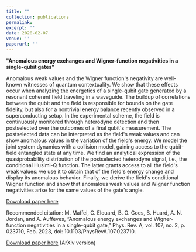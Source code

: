 ```yaml
---
title: ""
collection: publications
permalink: 
excerpt: ''
date: 2020-02-07
venue: ''
paperurl: ''
---
```

**"Anomalous energy exchanges and Wigner-function negativities in a single-qubit gates"**

Anomalous weak values and the Wigner function's negativity are well-known witnesses of quantum contextuality. We show that these effects occur when analyzing the energetics of a single-qubit gate generated by a resonant coherent field traveling in a waveguide. The buildup of correlations between the qubit and the field is responsible for bounds on the gate fidelity, but also for a nontrivial energy balance recently observed in a superconducting setup. In the experimental scheme, the field is continuously monitored through heterodyne detection and then postselected over the outcomes of a final qubit's measurement. The postselected data can be interpreted as the field's weak values and can show anomalous values in the variation of the field's energy. We model the joint system dynamics with a collision model, gaining access to the qubit-field entangled state at any time. We find an analytical expression of the quasiprobability distribution of the postselected heterodyne signal, i.e., the conditional Husimi-Q function. The latter grants access to all the field's weak values: we use it to obtain that of the field's energy change and display its anomalous behavior. Finally, we derive the field's conditional Wigner function and show that anomalous weak values and Wigner function negativities arise for the same values of the gate's angle.

[Download paper here](https://arxiv.org/abs/2210.05323)

Recommended citation: M. Maffei, C. Elouard, B. O. Goes, B. Huard, A. N. Jordan, and A. Auffèves, “Anomalous energy exchanges and Wigner-function negativities in a single-qubit gate,” Phys. Rev. A, vol. 107, no. 2, p. 023710, Feb. 2023, doi: 10.1103/PhysRevA.107.023710.


[Download paper here](https://arxiv.org/abs/2210.05323) (ArXiv version)
